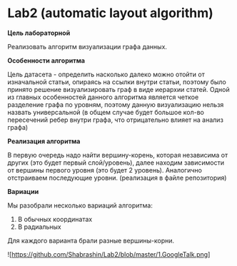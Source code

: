 # Lab2 (automatic layout algorithm)

**Цель лабораторной** 

Реализовать алгоритм визуализации графа данных.

**Особенности алгоритма**

Цель датасета - определить насколько далеко можно отойти от изначальной статьи, опираясь на ссылки внутри статьи, поэтому было принято решение визуализировать граф в виде иерархии статей. Одной из главных особенностей данного алгоритма является четкое разделение графа по уровням, поэтому данную визуализацию нельзя назвать универсальной (в общем случае будет большое кол-во пересечений ребер внутри графа, что отрицательно влияет на анализ графа)

**Реализация алгоритма**

В первую очередь надо найти вершину-корень, которая независима от других (это будет первый слой/уровень), далее находим зависимости от вершины первого уровня (это будет 2 уровень). Аналогично отстраиваем последующие уровни. (реализация в файле репозитория)

**Вариации**

Мы разобрали несколько вариаций алгоритма:
1. В обычных координатах
2. В радиальных

Для каждого варианта брали разные вершины-корни.

![https://github.com/Shabrashin/Lab2/blob/master/1.GoogleTalk.png]
